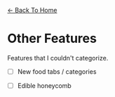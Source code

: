 [<- Back To Home](https://github.com/OrenjiAo64/Food-Redux)
# Other Features
Features that I couldn't categorize.

- [ ] New food tabs / categories

- [ ] Edible honeycomb
